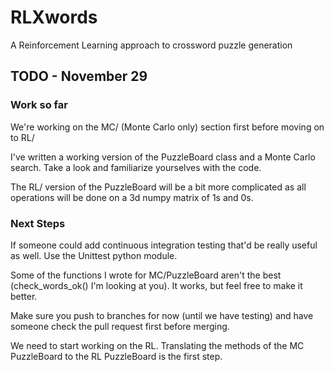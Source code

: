 # RLXwords
A Reinforcement Learning approach to crossword puzzle generation


## TODO - November 29

### Work so far

We're working on the MC/ (Monte Carlo only) section first before moving on to RL/

I've written a working version of the PuzzleBoard class and a Monte Carlo search.
Take a look and familiarize yourselves with the code.

The RL/ version of the PuzzleBoard will be a bit more complicated as all operations will be done on a 3d numpy matrix of 1s and 0s.

### Next Steps

If someone could add continuous integration testing that'd be really useful as well.
Use the Unittest python module.

Some of the functions I wrote for MC/PuzzleBoard aren't the best (check_words_ok() I'm looking at you).
It works, but feel free to make it better.

Make sure you push to branches for now (until we have testing) and have someone check the pull request first before merging.

We need to start working on the RL. Translating the methods of the MC PuzzleBoard to the RL PuzzleBoard is the first step.